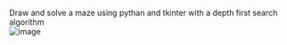 Draw and solve a maze using pythan and tkinter with a depth first search algorithm  
![image](https://github.com/user-attachments/assets/4d0ac5e7-4b18-49f1-a0a9-3b47cad73f8b)
